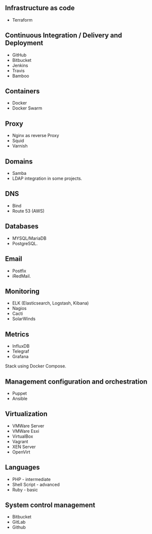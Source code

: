 ## Infrastructure as code
* Terraform

## Continuous Integration / Delivery and Deployment
* GitHub
* Bitbucket
* Jenkins
* Travis
* Bamboo

## Containers
* Docker
* Docker Swarm

## Proxy
* Nginx as reverse Proxy
* Squid
* Varnish

## Domains
* Samba
* LDAP integration in some projects.

## DNS
* Bind
* Route 53 (AWS)

## Databases
* MYSQL/MariaDB
* PostgreSQL.

## Email
* Postfix
* iRedMail.

## Monitoring
* ELK (Elasticsearch, Logstash, Kibana)
* Nagios
* Cacti
* SolarWinds

## Metrics
* InfluxDB
* Telegraf
* Grafana

Stack using Docker Compose.

## Management configuration and orchestration
* Puppet
* Ansible

## Virtualization
* VMWare Server
* VMWare Esxi
* VirtualBox
* Vagrant
* XEN Server
* OpenVirt

## Languages
* PHP - intermediate
* Shell Script - advanced
* Ruby - basic

## System control management
* Bitbucket
* GitLab
* Github
